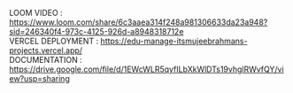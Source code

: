 LOOM VIDEO : https://www.loom.com/share/6c3aaea314f248a981306633da23a948?sid=246340f4-973c-4125-926d-a8948318712e  
VERCEL DEPLOYMENT : https://edu-manage-itsmujeebrahmans-projects.vercel.app/          
DOCUMENTATION : https://drive.google.com/file/d/1EWcWLR5qyfILbXkWlDTs19vhglRWvfQY/view?usp=sharing
